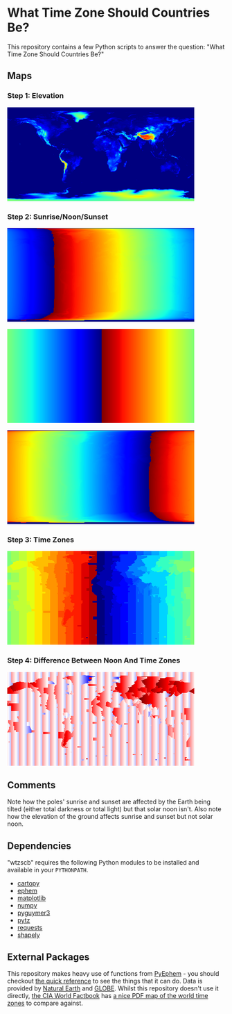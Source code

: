 # What Time Zone Should Countries Be?

This repository contains a few Python scripts to answer the question: "What Time Zone Should Countries Be?"

## Maps

### Step 1: Elevation

![Elevation Map](elev.png)

### Step 2: Sunrise/Noon/Sunset

![Sunrise Difference Map](sunriseDiff.png)

![Noon Difference Map](noonDiff.png)

![Sunset Difference Map](sunsetDiff.png)

### Step 3: Time Zones

![Time Zone Map](timeZone.png)

### Step 4: Difference Between Noon And Time Zones

![Time Zone Difference Map](timeZoneDiff.png)

## Comments

Note how the poles' sunrise and sunset are affected by the Earth being tilted (either total darkness or total light) but that solar noon isn't. Also note how the elevation of the ground affects sunrise and sunset but not solar noon.

## Dependencies

"wtzscb" requires the following Python modules to be installed and available in your `PYTHONPATH`.

* [cartopy](https://pypi.org/project/Cartopy)
* [ephem](https://pypi.org/project/ephem/)
* [matplotlib](https://pypi.org/project/matplotlib)
* [numpy](https://pypi.org/project/numpy)
* [pyguymer3](https://github.com/Guymer/PyGuymer3)
* [pytz](https://pypi.org/project/pytz)
* [requests](https://pypi.org/project/requests)
* [shapely](https://pypi.org/project/shapely)

## External Packages

This repository makes heavy use of functions from [PyEphem](https://github.com/brandon-rhodes/pyephem) - you should checkout [the quick reference](https://rhodesmill.org/pyephem/quick.html) to see the things that it can do. Data is provided by [Natural Earth](http://www.naturalearthdata.com/) and [GLOBE](https://www.ngdc.noaa.gov/mgg/topo/globe.html). Whilst this repository doesn't use it directly, [the CIA World Factbook](https://www.cia.gov/library/publications/resources/the-world-factbook/) has [a nice PDF map of the world time zones](https://www.cia.gov/library/publications/the-world-factbook/graphics/ref_maps/physical/pdf/standard_time_zones_of_the_world.pdf) to compare against.
